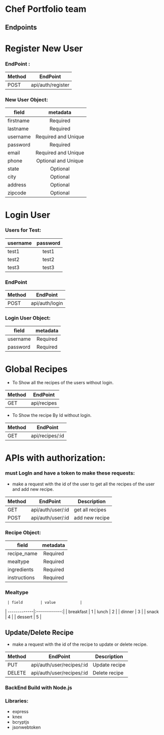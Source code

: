 # Chef Portfolio team

## Endpoints




                                 
   # Register New User
   
  ### EndPoint :




| Method        | EndPoint           | 
| ------------- |:-------------:| 
| POST      | api/auth/register|



                        
                                                              
  ### New User Object: 
   
   
   
   
   | field        | metadata           | 
   | -------------|:-------------:| 
   |   firstname    |  Required   |
   |   lastname    |  Required   |
   |  username   | Required and Unique
   |   password    |  Required   |
   |    email       |  Required and Unique |
   |   phone       |  Optional and Unique  |
   |      state       |  Optional  |
   |     city        |  Optional   |
   |    address     |  Optional    |
   |    zipcode     |  Optional    |

                    
   
   
   
 
            

   # Login User
   
  ### Users for Test: 
   
   
   
   | username        | password           | 
   | -------------|:-------------:| 
   | test1     |     test1  | 
   | test2     |     test2   |
   | test3     |     test3   |
   
   
   
   
   
  ### EndPoint
   
   
   Method        |           EndPoint
   | -------------|:-------------:| 
   | POST         |  api/auth/login|
                   
                       
   
  ### Login User Object: 
   
   
   
   | field        | metadata           | 
   | -------------|:-------------:| 
   | username     |     Required  | 
   | password     |     Required   |
   
   
   
   
   
   # Global Recipes
   
  * To Show all the recipes of the users without login.
   
   Method        |           EndPoint
   | -------------|:-------------:| 
   | GET         |  api/recipes|
   
   
   
   * To Show the recipe By Id without login.
   
   
   Method        |           EndPoint
 | -------------|:-------------:| 
 | GET         |  api/recipes/:id|
                   
   
   
 # APIs with authorization:
 
 ### must LogIn and have a token to make these requests:
 
 
 * make a request with the id of the user to get all the recipes of the user and add new recipe.
 
 
  Method        |       EndPoint | Description
 | -------------|:-------------:| ----------|
 | GET         |  api/auth/user/:id|  get all recipes
  | POST         |  api/auth/user/:id|  add new recipe
  
  
  
  ### Recipe Object:
  
  
  | field        | metadata           | 
   | -------------|:-------------:| 
   |  recipe_name   | Required 
   |    mealtype       |  Required  |
   |   ingredients    |  Required   |
   |    instructions       |  Required  |
   
   ### Mealtype
   
     | field        | value           | 
   | -------------|:-------------:| 
   | breakfast   | 1 
   |    lunch       |  2  |
   |   dinner    |  3   |
   |    snack       |  4  |
   |    dessert       |  5  |



 
## Update/Delete Recipe
 * make a request with the id of the recipe to update or delete recipe.
 
 
 
 Method        |       EndPoint | Description
 | -------------|:-------------:| ----------|
 | PUT         |  api/auth/user/recipes/:id|  Update recipe
  | DELETE         |  api/auth/user/recipes/:id|   Delete recipe




### BackEnd Build with Node.js
   ### Libraries:
   * express
   * knex
   * bcryptjs
   * jsonwebtoken
